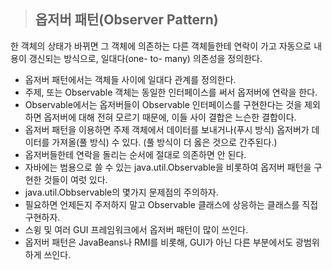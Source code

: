 > ## 옵저버 패턴(Observer Pattern)
한 객체의 상태가 바뀌면 그 객체에 의존하는 다른 객체들한테 연락이 가고 자동으로 내용이 갱신되는 방식으로, 일대다(one- to- many) 의존성을 정의한다.

+ 옵저버 패턴에서는 객체들 사이에 일대다 관계를 정의한다.
+ 주제, 또는 Observable 객체는 동일한 인터페이스를 써서 옵저버에 연락을 한다.
+ Observable에서는 옵저버들이 Observable 인터페이스를 구현한다는 것을 제외하면 옵저버에 대해 전혀 모르기 때문에, 이들 사이 결합은 느슨한 결합이다.
+ 옵저버 패턴을 이용하면 주제 객체에서 데이터를 보내거나(푸시 방식) 옵저버가 데이터를 가져올(풀 방식) 수 있다. (풀 방식이 더 옳은 것으로 간주된다.)
+ 옵저버들한테 연락을 돌리는 순서에 절대로 의존하면 안 된다.
+ 자바에는 범용으로 쓸 수 있는 java.util.Observable을 비롯하여 옵저버 패턴을 구현한 것들이 여럿 있다.
+ java.util.Obbservable의 몇가지 문제점의 주의하자.
+ 필요하면 언제든지 주저하지 말고 Observable 클래스에 상응하는 클래스를 직접 구현하자.
+ 스윙 및 여러 GUI 프레임워크에서 옵저버 패턴이 많이 쓰인다.
+ 옵저버 패턴은 JavaBeans나 RMI를 비롯해, GUI가 아닌 다른 부분에서도 광범위하게 쓰인다.
